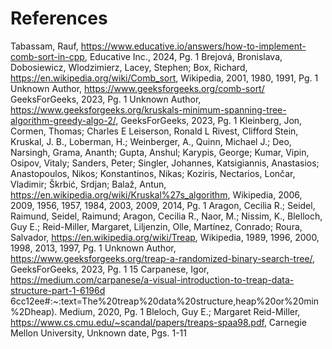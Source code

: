# References
Tabassam, Rauf, https://www.educative.io/answers/how-to-implement-comb-sort-in-cpp,
Educative Inc., 2024, Pg. 1
Brejová, Bronislava, Dobosiewicz, Wlodzimierz, Lacey, Stephen; Box, Richard,
https://en.wikipedia.org/wiki/Comb_sort, Wikipedia, 2001, 1980, 1991, Pg. 1
Unknown Author, https://www.geeksforgeeks.org/comb-sort/ GeeksForGeeks, 2023, Pg. 1
Unknown Author,
https://www.geeksforgeeks.org/kruskals-minimum-spanning-tree-algorithm-greedy-algo-2/,
GeeksForGeeks, 2023, Pg. 1
Kleinberg, Jon, Cormen, Thomas; Charles E Leiserson, Ronald L Rivest, Clifford Stein,
Kruskal, J. B., Loberman, H.; Weinberger, A., Quinn, Michael J.; Deo, Narsingh, Grama,
Ananth; Gupta, Anshul; Karypis, George; Kumar, Vipin, Osipov, Vitaly; Sanders, Peter; Singler,
Johannes, Katsigiannis, Anastasios; Anastopoulos, Nikos; Konstantinos, Nikas; Koziris,
Nectarios, Lončar, Vladimir; Škrbić, Srdjan; Balaž, Antun,
https://en.wikipedia.org/wiki/Kruskal%27s_algorithm,
Wikipedia, 2006, 2009, 1956, 1957, 1984, 2003, 2009, 2014, Pg. 1
Aragon, Cecilia R.; Seidel, Raimund, Seidel, Raimund; Aragon, Cecilia R., Naor, M.; Nissim,
K., Blelloch, Guy E.; Reid-Miller, Margaret, Liljenzin, Olle, Martínez, Conrado; Roura,
Salvador,
https://en.wikipedia.org/wiki/Treap,
Wikipedia, 1989, 1996, 2000, 1998, 2013, 1997, Pg. 1
Unknown Author, https://www.geeksforgeeks.org/treap-a-randomized-binary-search-tree/,
GeeksForGeeks, 2023, Pg. 1
15
Carpanese, Igor,
https://medium.com/carpanese/a-visual-introduction-to-treap-data-structure-part-1-6196d
6cc12ee#:~:text=The%20treap%20data%20structure,heap%20or%20min%2Dheap).
Medium, 2020, Pg. 1
Bleloch, Guy E.; Margaret Reid-Miller,
https://www.cs.cmu.edu/~scandal/papers/treaps-spaa98.pdf, Carnegie Mellon University,
Unknown date, Pgs. 1-11
